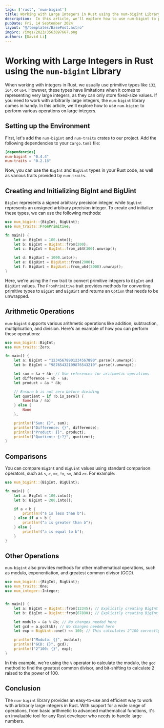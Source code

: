 ```yaml
---
tags: ['rust', 'num-bigint']
title: Working with Large Integers in Rust using the num-bigint Library
description:  In this article, we'll explore how to use num-bigint to perform various operations on large integers.
pubDate: Fri, 14 September 2024
layout: "@/templates/BasePost.astro"
imgSrc: /imgs/2023/3563897667.png
authors: [David Li]
---
```


# Working with Large Integers in Rust using the `num-bigint` Library

When working with integers in Rust, we usually use primitive types like `i32`, `i64`, or `u64`. However, these types have limitations when it comes to representing very large integers, as they can only store fixed-size values. If you need to work with arbitrarily large integers, the `num-bigint` library comes in handy. In this article, we'll explore how to use `num-bigint` to perform various operations on large integers.

## Setting up the Environment

First, let's add the `num-bigint` and `num-traits` crates to our project. Add the following dependencies to your `Cargo.toml` file:

```toml
[dependencies]
num-bigint = "0.4.4"
num-traits = "0.2.18"
```

Now, you can use the `BigInt` and `BigUint` types in your Rust code, as well as various traits provided by `num-traits`.

## Creating and Initializing BigInt and BigUint

`BigInt` represents a signed arbitrary precision integer, while `BigUint` represents an unsigned arbitrary precision integer. To create and initialize these types, we can use the following methods:

```rust
use num_bigint::{BigInt, BigUint};
use num_traits::FromPrimitive;

fn main() {
    let a: BigInt = 100.into();
    let b: BigInt = BigInt::from(200);
    let c: BigInt = BigInt::from_i64(300).unwrap();

    let d: BigUint = 1000.into();
    let e: BigUint = BigUint::from(2000);
    let f: BigUint = BigUint::from_u64(3000).unwrap();
}
```

Here, we're using the `From` trait to convert primitive integers to `BigInt` and `BigUint` values. The `FromPrimitive` trait provides methods for converting primitive types to `BigInt` and `BigUint` and returns an `Option` that needs to be unwrapped.

## Arithmetic Operations

`num-bigint` supports various arithmetic operations like addition, subtraction, multiplication, and division. Here's an example of how you can perform these operations:

```rust
use num_bigint::BigInt;
use num_traits::Zero;

fn main() {
    let a: BigInt = "12345678901234567890".parse().unwrap();
    let b: BigInt = "98765432109876543210".parse().unwrap();

    let sum = &a + &b; // Use references for arithmetic operations
    let difference = &b - &a;
    let product = &a * &b;

    // Ensure b is not zero before dividing
    let quotient = if !b.is_zero() {
        Some(&a / &b)
    } else {
        None
    };

    println!("Sum: {}", sum);
    println!("Difference: {}", difference);
    println!("Product: {}", product);
    println!("Quotient: {:?}", quotient);
}
```

## Comparisons

You can compare `BigInt` and `BigUint` values using standard comparison operators, such as `<`, `>`, `==`, `!=`, `<=`, and `>=`. For example:

```rust
use num_bigint::{BigInt, BigUint};

fn main() {
    let a: BigInt = 100.into();
    let b: BigInt = 200.into();

    if a < b {
        println!("a is less than b");
    } else if a > b {
        println!("a is greater than b");
    } else {
        println!("a is equal to b");
    }
}
```

## Other Operations

`num-bigint` also provides methods for other mathematical operations, such as modulo, exponentiation, and greatest common divisor (GCD).

```rust
use num_bigint::{BigInt, BigUint};
use num_traits::One;
use num_integer::Integer;


fn main() {
    let a: BigInt = BigInt::from(12345); // Explicitly creating BigInt from integer
    let b: BigInt = BigInt::from(67890); // Explicitly creating BigInt from integer

    let modulo = &a % &b; // No changes needed here
    let gcd = a.gcd(&b); // No changes needed here
    let exp = BigUint::one() << 100; // This calculates 2^100 correctly

    println!("Modulo: {}", modulo);
    println!("GCD: {}", gcd);
    println!("2^100: {}", exp);
}

```

In this example, we're using the `%` operator to calculate the modulo, the `gcd` method to find the greatest common divisor, and bit-shifting to calculate 2 raised to the power of 100.

## Conclusion

The `num-bigint` library provides an easy-to-use and efficient way to work with arbitrarily large integers in Rust. With support for a wide range of operations, from basic arithmetic to advanced mathematical functions, it's an invaluable tool for any Rust developer who needs to handle large numbers.